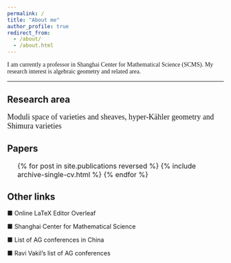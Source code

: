 ```yaml
---
permalink: /
title: "About me"
author_profile: true
redirect_from: 
  - /about/
  - /about.html
---
```


<font face="Times New Roman"> I am currently a professor in Shanghai Center for Mathematical Science (SCMS). My research interest is algebraic geometry and related area. </font>

------

Research area
------
<font size=4 face="Times New Roman"> Moduli space of varieties and sheaves, hyper-Kähler geometry and Shimura varieties </font>

  
Papers
------


 <ul> <font size=3>{% for post in site.publications reversed %}
    {% include archive-single-cv.html %}
  {% endfor %}</font></ul>
  
  
Other links
------

■ Online LaTeX Editor Overleaf

■ Shanghai Center for Mathematical Science

■ List of AG conferences in China

■ Ravi Vakil’s list of AG conferences
